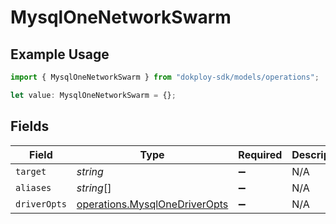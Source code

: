 # MysqlOneNetworkSwarm

## Example Usage

```typescript
import { MysqlOneNetworkSwarm } from "dokploy-sdk/models/operations";

let value: MysqlOneNetworkSwarm = {};
```

## Fields

| Field                                                                          | Type                                                                           | Required                                                                       | Description                                                                    |
| ------------------------------------------------------------------------------ | ------------------------------------------------------------------------------ | ------------------------------------------------------------------------------ | ------------------------------------------------------------------------------ |
| `target`                                                                       | *string*                                                                       | :heavy_minus_sign:                                                             | N/A                                                                            |
| `aliases`                                                                      | *string*[]                                                                     | :heavy_minus_sign:                                                             | N/A                                                                            |
| `driverOpts`                                                                   | [operations.MysqlOneDriverOpts](../../models/operations/mysqlonedriveropts.md) | :heavy_minus_sign:                                                             | N/A                                                                            |
